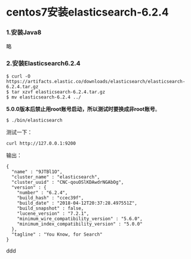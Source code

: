 centos7安装elasticsearch-6.2.4
================================================================================
### 1.安装Java8
略

### 2.安装Elasticsearch6.2.4
```shell
$ curl -O https://artifacts.elastic.co/downloads/elasticsearch/elasticsearch-6.2.4.tar.gz
$ tar xzvf elasticsearch-6.2.4.tar.gz
$ mv elasticsearch-6.2.4 ../
```
**5.0.0版本后禁止用root账号启动，所以测试时要换成非root账号**。
```shell
$ ./bin/elasticsearch
```
测试一下：
```shell
curl http://127.0.0.1:9200
```
输出：
```
{
  "name" : "9JTBl1O",
  "cluster_name" : "elasticsearch",
  "cluster_uuid" : "CNC-qouOSlKDAwdrNGAbOg",
  "version" : {
    "number" : "6.2.4",
    "build_hash" : "ccec39f",
    "build_date" : "2018-04-12T20:37:28.497551Z",
    "build_snapshot" : false,
    "lucene_version" : "7.2.1",
    "minimum_wire_compatibility_version" : "5.6.0",
    "minimum_index_compatibility_version" : "5.0.0"
  },
  "tagline" : "You Know, for Search"
}
```




















































ddd
